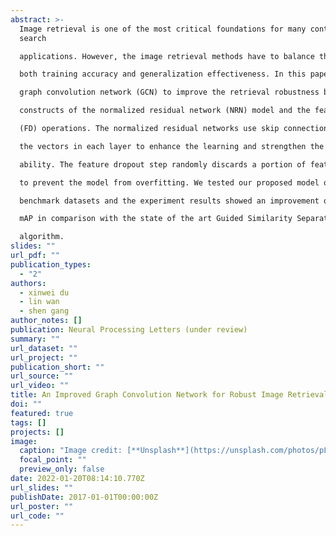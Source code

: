 ```yaml
---
abstract: >-
  Image retrieval is one of the most critical foundations for many content-based
  search

  applications. However, the image retrieval methods have to balance the demands on

  both training accuracy and generalization effectiveness. In this paper, we propose a

  graph convolution network (GCN) to improve the retrieval robustness by integrating the

  constructs of the normalized residual network (NRN) model and the feature dropout

  (FD) operations. The normalized residual networks use skip connection and normalize

  the vectors in each layer to enhance the learning and strengthen the generalization

  ability. The feature dropout step randomly discards a portion of features in the network

  to prevent the model from overfitting. We tested our proposed model on several

  benchmark datasets and the experiment results showed an improvement of 1 to 3

  mAP in comparison with the state of the art Guided Similarity Separation (GSS)

  algorithm.
slides: ""
url_pdf: ""
publication_types:
  - "2"
authors:
  - xinwei du
  - lin wan
  - shen gang
author_notes: []
publication: Neural Processing Letters (under review)
summary: ""
url_dataset: ""
url_project: ""
publication_short: ""
url_source: ""
url_video: ""
title: An Improved Graph Convolution Network for Robust Image Retrieval
doi: ""
featured: true
tags: []
projects: []
image:
  caption: "Image credit: [**Unsplash**](https://unsplash.com/photos/pLCdAaMFLTE)"
  focal_point: ""
  preview_only: false
date: 2022-01-20T08:14:10.770Z
url_slides: ""
publishDate: 2017-01-01T00:00:00Z
url_poster: ""
url_code: ""
---
```


